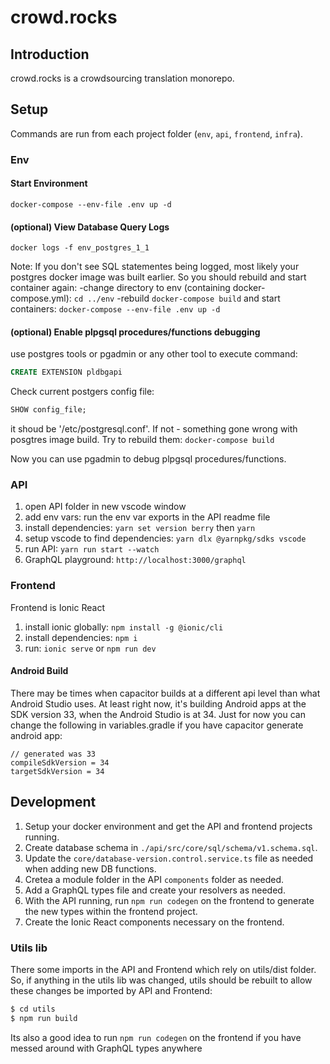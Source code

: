 # crowd.rocks

## Introduction

crowd.rocks is a crowdsourcing translation monorepo.

## Setup
Commands are run from each project folder (`env`, `api`, `frontend`, `infra`).

### Env

#### Start Environment
`docker-compose --env-file .env up -d`

#### (optional) View Database Query Logs
`docker logs -f env_postgres_1_1`

Note:
If you don't see SQL statementes being logged, most likely your postgres docker image  was built earlier. So you should rebuild and start container again:
-change directory to env (containing docker-compose.yml):  `cd ../env`
-rebuild `docker-compose build` and start containers: `docker-compose --env-file .env up -d`

#### (optional) Enable plpgsql procedures/functions debugging 
use postgres tools or pgadmin or any other tool to execute command:
```sql
CREATE EXTENSION pldbgapi
```
Check current postgers config file:
```sql
SHOW config_file;
```
it shoud be '/etc/postgresql.conf'. If not - something gone wrong with posgtres image build. Try to rebuild them:
`docker-compose build`

Now you can use pgadmin to debug plpgsql procedures/functions.


### API
1. open API folder in new vscode window
1. add env vars: run the env var exports in the API readme file
1. install dependencies: `yarn set version berry` then `yarn` 
1. setup vscode to find dependencies: `yarn dlx @yarnpkg/sdks vscode`
1. run API: `yarn run start --watch`
1. GraphQL playground: `http://localhost:3000/graphql`

### Frontend
Frontend is Ionic React 
1. install ionic globally: `npm install -g @ionic/cli`
1. install dependencies: `npm i`
1. run: `ionic serve` or `npm run dev`

#### Android Build
There may be times when capacitor builds at a different api level than what Android Studio uses. At least right now, it's building Android apps at the SDK version 33, when the Android Studio is at 34. Just for now you can change the following in variables.gradle if you have capacitor generate android app:
```
// generated was 33
compileSdkVersion = 34 
targetSdkVersion = 34
```

## Development

1. Setup your docker environment and get the API and frontend projects running.
1. Create database schema in `./api/src/core/sql/schema/v1.schema.sql`.
1. Update the `core/database-version.control.service.ts` file as needed when adding new DB functions.
1. Cretea a module folder in the API  `components` folder as needed.
1. Add a GraphQL types file and create your resolvers as needed.
1. With the API running, run `npm run codegen` on the frontend to generate the new types within the frontend project.
1. Create the Ionic React components necessary on the frontend.

### Utils lib

There some imports in the API and Frontend which rely on utils/dist folder.
So, if anything in the utils lib was changed, utils should be rebuilt to allow these changes be imported by API and Frontend:
```bash
$ cd utils
$ npm run build
```


Its also a good idea to run `npm run codegen` on the frontend if you have messed around 
with GraphQL types anywhere
